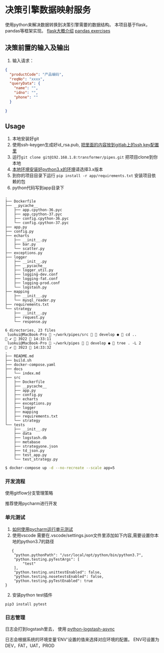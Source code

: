 # 决策引擎数据映射服务
使用python来解决数据转换到决策引擎需要的数据结构。 本项目基于flask，pandas等框架实现。
[flask大概介绍](https://www.cnblogs.com/franknihao/p/7118469.html)
[pandas exercises](https://github.com/guipsamora/pandas_exercises)


## 决策前置的输入及输出
1. 输入请求：
```json
{
  "productCode": "产品编码",
  "reqNo": "xxxx",
  "queryData": {
    "name": "",
    "idno": "",
    "phone": ""
  }
   
}

```

## Usage

1. 本地安装好git
2. 使用ssh-keygen生成好id_rsa.pub, [把里面的内容放到gitlab上的ssh key配置里](https://www.jianshu.com/p/4f5cb637eff7)
3. 运行`git clone git@192.168.1.8:transformer/pipes.git` 把项目clone到你本地
4. [本地环境安装好python3.x的环境](https://www.anaconda.com/distribution/)请选择3.x版本
5. 到你的项目目录下运行 `pip install -r app/requirements.txt` 安装项目依赖的包
6. python代码写到app目录下
```
.
├── Dockerfile
├── __pycache__
│   ├── app.cpython-36.pyc
│   ├── app.cpython-37.pyc
│   ├── config.cpython-36.pyc
│   └── config.cpython-37.pyc
├── app.py
├── config.py
├── echarts
│   ├── __init__.py
│   ├── bar.py
│   └── scatter.py
├── exceptions.py
├── logger
│   ├── __init__.py
│   ├── __pycache__
│   ├── logger_util.py
│   ├── logging-dev.conf
│   ├── logging-fat.conf
│   ├── logging-prod.conf
│   └── logstash.py
├── mapping
│   ├── __init__.py
│   └── mysql_reader.py
├── requirements.txt
└── strategy
    ├── __init__.py
    ├── request.py
    └── response.py

6 directories, 23 files
 luokui@MacBook-Pro  ~/work/pipes/src   develop ●  cd ..                                                        ✔  3922  14:33:11
 luokui@MacBook-Pro  ~/work/pipes   develop ●  tree . -L 2                                                      ✔  3923  14:33:32
.
├── README.md
├── build.sh
├── docker-compose.yaml
├── docs
│   └── index.md
├── src
│   ├── Dockerfile
│   ├── __pycache__
│   ├── app.py
│   ├── config.py
│   ├── echarts
│   ├── exceptions.py
│   ├── logger
│   ├── mapping
│   ├── requirements.txt
│   └── strategy
└── tests
    ├── __init__.py
    ├── data
    ├── logstash.db
    ├── metabase
    ├── strategyone.json
    ├── td_json.py
    ├── test_app.py
    └── test_strategy.py

```
   
```bash
$ docker-compose up -d --no-recreate --scale app=5
```

### 开发流程
使用gitflow分支管理策略

推荐使用pycharm进行开发


### 单元测试
1. [如何使用pycharm运行单元测试](https://blog.csdn.net/chenmozhe22/article/details/81700504)
1. 使用vscode 需要在.vscode/settings.json文件里添加如下内容,需要设置你本地的python3.7的路径
```
   {
    "python.pythonPath": "/usr/local/opt/python/bin/python3.7",
    "python.testing.pyTestArgs": [
        "test"
    ],
    "python.testing.unittestEnabled": false,
    "python.testing.nosetestsEnabled": false,
    "python.testing.pyTestEnabled": true
}
```

2. 安装python test插件

`pip3 install pytest`
### 日志管理
日志会打到logstash里去， 使用 [python-logstash-async](https://python-logstash-async.readthedocs.io/en/stable/config.html)

日志会根据系统的环境变量'ENV'设置的值来选择对应环境的配置。
ENV可设置为 DEV，FAT，UAT，PROD